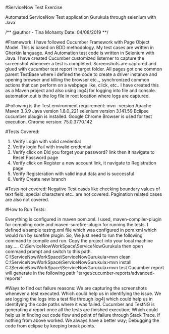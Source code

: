 #ServiceNow Test Exercise

Automated ServiceNow Test application Gurukula through selenium with Java

/** @author - Tina Mohanty Date: 04/08/2019 **/

#Framework: 
I have followed Cucumber Framework with Page Object Model. This is based on BDD methodology. My test cases are written in Gherkin language. And Automation test code is written in Selenium with Java.
I have created Cucumber customized listerner to capture the screenshot whenever a test is completed. Screenshots are captured and glued with cucumber test report in target folder. All pages got one common parent TestBase where i defined the code to create a driver instance and opening browser and killing the browser etc.., synchronized common actions that can perform on a webpage like, click, etc..
I have created this as a Maven project and also using log4j for logging into file and console. automation.out is the log file in root location where logs are captured.

#Following is the Test environment requirement:
mvn -version Apache Maven 3.3.9 
Java version 1.8.0_221 
selenium version 3.141.59 
Eclipse cucumber plaugin is installed. 
Google Chrome Browser is used for test execution. Chrome version: 75.0.3770.142

#Tests Covered:
1.	Verify Login with valid credential
2.	Verify login Fail with invalid credential
3.	Verify click on Did you forget your password? link then it navigate to Reset Password page
4.	Verify click on Register a new account link, it navigate to Registration page
5.	Verify Registeration with valid input data and is successful
6.	Verify Create new branch

#Tests not covered:
Negative Test cases like checking boundary values of text field, special characters etc.. are not covered. 
Pagination related cases are also not covered.

#How to Run Tests: 

Everything is configured in maven pom.xml. I used, maven-compiler-plugin for compiling code and maven-surefire-plugin for running the tests.
I defined a sample testng.xml file which was configured in pom.xml which would run by surefire plugin.
So, We just need to run the following command to compile and run. Copy the project into your local machine say..... C:\ServiceNowWorkSpace\ServiceNowGurukula then open command prompt and switch to this path. C:\ServiceNowWorkSpace\ServiceNowGurukula>mvn clean C:\ServiceNowWorkSpace\ServiceNowGurukula>mvn install C:\ServiceNowWorkSpace\ServiceNowGurukula>mvn test
Cucumber report will generate in the following path "target/cucumber-reports/advanced-reports"

#Ways to find out failure reasons:
We are capturing the screenshots whenever a test executed. Which could help us in identifying the issue. 
We are logging the logs into a test file through log4j which could help us in identifying the code paths where it was failed. 
Cucumber and TestNG is generating a report once all the tests are finished execution; Which could help us in finding out code flow and point of failure through Stack Trace. 
If nothing from above worked. We always have a better way; Debugging the code from eclipse by keeping break points.

